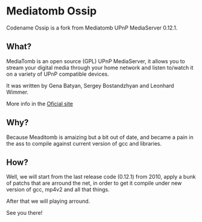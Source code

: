 Mediatomb Ossip
===============

Codename Ossip is a fork from Mediatomb UPnP MediaServer 0.12.1.

What?
-----

MediaTomb is an open source (GPL) UPnP MediaServer,  it allows you to stream your digital media through your home network and listen to/watch it on a variety of UPnP compatible devices.

It was written by  Gena Batyan, Sergey Bostandzhyan and Leonhard Wimmer.

More info in the [Oficial site](http://mediatomb.cc/)

Why?
----

Because Meaditomb is amaizing but a bit out of date, and became a pain in the ass to compile against current version of gcc and libraries.

How?
----

Well, we will start from the last release code (0.12.1) from 2010, apply a bunk of patchs that are arround the net, in order to get it compile under new version of gcc, mp4v2 and all that things. 

After that we will playing arround.

See you there!
